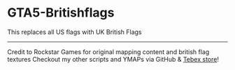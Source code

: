 # GTA5-Britishflags

This replaces all US flags with UK British Flags

---

Credit to Rockstar Games for original mapping content and british flag textures
Checkout my other scripts and YMAPs via GitHub & [Tebex store](https://poitor-development.tebex.io/)! 
